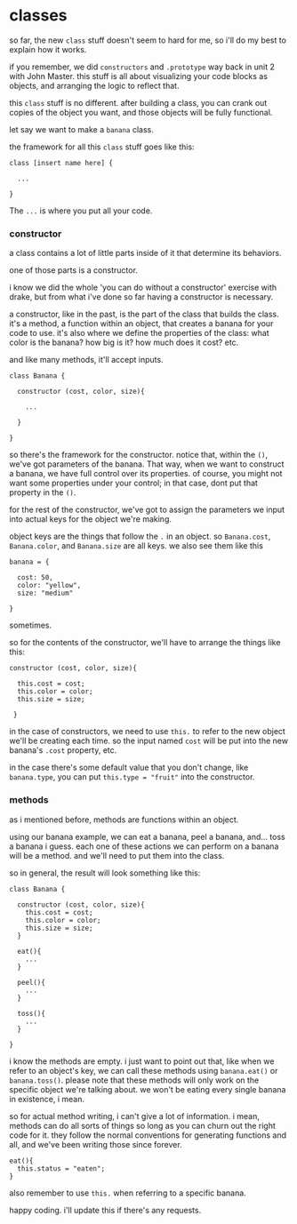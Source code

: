 # classes

so far, the new `class` stuff doesn't seem to hard for me, so i'll do my best to explain how it works.

if you remember, we did `constructors` and `.prototype` way back in unit 2 with John Master. this stuff is all about visualizing your code blocks as objects, and arranging the logic to reflect that.

this `class` stuff is no different. after building a class, you can crank out copies of the object you want, and those objects will be fully functional.

let say we want to make a `banana` class.

the framework for all this `class` stuff goes like this:

```
class [insert name here] {

  ...

}
```

The `...` is where you put all your code.

### constructor

a class contains a lot of little parts inside of it that determine its behaviors.

one of those parts is a constructor.

i know we did the whole 'you can do without a constructor' exercise with drake, but from what i've done so far having a constructor is necessary.

a constructor, like in the past, is the part of the class that builds the class. it's a method, a function within an object, that creates a banana for your code to use. it's also where we define the properties of the class: what color is the banana? how big is it? how much does it cost? etc.

and like many methods, it'll accept inputs.

```
class Banana {

  constructor (cost, color, size){
  
    ...
  
  }

}
```

so there's the framework for the constructor. notice that, within the `()`, we've got parameters of the banana. That way, when we want to construct a banana, we have full control over its properties. of course, you might not want some properties under your control; in that case, dont put that property in the `()`.

for the rest of the constructor, we've got to assign the parameters we input into actual keys for the object we're making.

object keys are the things that follow the `.` in an object. so `Banana.cost`, `Banana.color`, and `Banana.size` are all keys. we also see them like this

```
banana = {

  cost: 50,
  color: "yellow",
  size: "medium"

}
```

sometimes.

so for the contents of the constructor, we'll have to arrange the things like this:

```
constructor (cost, color, size){

  this.cost = cost;
  this.color = color;
  this.size = size;
  
 }
```

in the case of constructors, we need to use `this.` to refer to the new object we'll be creating each time. so the input named `cost` will be put into the new banana's `.cost` property, etc.

in the case there's some default value that you don't change, like `banana.type`, you can put `this.type = "fruit"` into the constructor.

### methods

as i mentioned before, methods are functions within an object.

using our banana example, we can eat a banana, peel a banana, and... toss a banana i guess. each one of these actions we can perform on a banana will be a method. and we'll need to put them into the class.

so in general, the result will look something like this:

```
class Banana {

  constructor (cost, color, size){
    this.cost = cost;
    this.color = color;
    this.size = size;
  }
  
  eat(){
    ...
  }
  
  peel(){
    ...
  }
  
  toss(){
    ...
  }

}
```

i know the methods are empty. i just want to point out that, like when we refer to an object's key, we can call these methods using `banana.eat()` or `banana.toss()`. please note that these methods will only work on the specific object we're talking about. we won't be eating every single banana in existence, i mean.

so for actual method writing, i can't give a lot of information. i mean, methods can do all sorts of things so long as you can churn out the right code for it. they follow the normal conventions for generating functions and all, and we've been writing those since forever.

```
eat(){
  this.status = "eaten";
}
```

also remember to use `this.` when referring to a specific banana.

happy coding. i'll update this if there's any requests.
